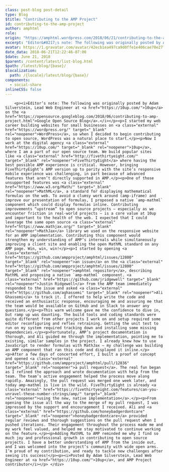 ```yaml
---
class: post-blog post-detail
type: Blog
$title: "Contributing to the AMP Project"
id: contributing-to-the-amp-project
author: amphtml
role: 
origin: "https://amphtml.wordpress.com/2018/06/21/contributing-to-the-amp-project/amp/"
excerpt: "Editor&#8217;s note: The following was originally posted by Adam Silverstein, Lead Web Engineer at 10up on the Google Open Source Blog. I started my web career building websites for small businesses on WordPress, so when I decided to begin contributing to open source, WordPress was a natural place to start. Now I work at the digital [&#8230;]"
avatar: https://1.gravatar.com/avatar/42ecb1ea497ca9d0ffe1e406cae70e27?s=96&d=identicon&r=G
date_data: 2018-06-21T12:22:46-07:00
$date: June 21, 2018
$parent: /content/latest/list-blog.html
$path: /latest/blog/{base}/
$localization:
  path: /{locale}/latest/blog/{base}/
components:
  - social-share
inlineCSS: false
---
```


<div class="amp-wp-article-content">

		<p><i>Editor’s note: The following was originally posted by Adam Silverstein, Lead Web Engineer at <a href="https://10up.com/">10up</a> on the <a href="https://opensource.googleblog.com/2018/06/contributing-to-amp-project.html">Google Open Source Blog</a>.</i></p><p>I started my web career building websites for small businesses on <a class="external" href="https://wordpress.org/" target="_blank" rel="noopener">WordPress</a>, so when I decided to begin contributing to open source, WordPress was a natural place to start.</p><p>Now I work at the digital agency <a class="external" href="https://10up.com/" target="_blank" rel="noopener">10up</a>, where I am a part of our open source team. We build popular sites like <a class="external" href="http://fivethirtyeight.com/" target="_blank" rel="noopener">FiveThirtyEight</a> where having the best possible AMP experience is critical. However, bringing FiveThirtyEight’s AMP version up to parity with the site’s responsive mobile experience was challenging, in part because of advanced features that aren’t directly supported in AMP.</p><p>One of those unsupported features was <a class="external" href="https://www.w3.org/Math/" target="_blank" rel="noopener">MathML</a>, a standard for displaying mathematical formulas on the web. To avoid a clumsy work around (amp-iframe) and improve our presentation of formulas, I proposed a native `amp-mathml` component which could display formulas inline. Contributing improvements “upstream” to open source projects – especially as we encounter friction in real-world projects – is a core value at 10up and important to the health of the web. I expected that I could leverage the same open source <a class="external" href="https://www.mathjax.org/" target="_blank" rel="noopener">MathJax</a> library we used on the responsive website for an AMP implementation. Contributing this component would strengthen my understanding of AMP’s internals while simultaneously improving a client site and enabling the open MathML standard on any AMP page. Win, win, win!</p><p>I started by opening <a class="external" href="https://github.com/ampproject/amphtml/issues/12800" target="_blank" rel="noopener">an issue</a> on the <a class="external" href="https://github.com/ampproject/amphtml/issues/12800" target="_blank" rel="noopener">amphtml repository</a>, describing MathML and proposing a native `amp-mathml` component. <a class="external" href="https://github.com/jridgewell" target="_blank" rel="noopener">Justin Ridgewell</a> from the AMP team immediately responded to the issue and asked <a class="external" href="https://github.com/aghassemi" target="_blank" rel="noopener">Ali Ghassemi</a> to track it. I offered to help write the code and received an enthusiastic response, encouraging me and assuring me that the team would be available on GitHub and in Slack to answer any questions.</p><p>This warm welcome gave me the confidence to dive in, but ramp up was daunting. The build tools and coding standards were quite different from other projects I work on and setup required some editor reconfiguring and reflex retraining. Getting the unit test to run on my system required tracking down and installing some missing dependencies.</p><p>Fortunately, AMP’s project documentation is thorough, and Ali guided me through the implementation, pointing me to existing, similar samples in the project. I already knew how to use JavaScript to render formulas with MathJax – my challenge was building an AMP component that ran this code and displayed it inline.</p><p>After a few days of concerted effort, I built a proof of concept and opened <a class="external" href="https://github.com/ampproject/amphtml/pull/12836" target="_blank" rel="noopener">a pull request</a>. The real fun began as I refined the approach and wrote documentation with help from the team. The team’s active engagement helped the process move along rapidly. Amazingly, the pull request was merged one week later, and today amp-mathml is live in the wild. FiveThirtyEight is already <a class="external" href="https://fivethirtyeight.com/features/can-you-unravel-these-number-strings/amp/" target="_blank" rel="noopener">using the new, native implementation</a>.</p><p>From opening the issue all the way to the merge of my pull request, I was impressed by the support and encouragement I received. Ali and <a class="external" href="https://github.com/honeybadgerdontcare" target="_blank" rel="noopener">honeybadgerdontcare</a> provided regular reviews and thorough suggestions on the pull request when I pushed iterations. Their engagement throughout the process made me and my work feel valued, and helped me stay motivated to continue working on the feature.</p><p>Adding MathML to AMP reminded me why I find so much joy and professional growth in contributing to open source projects. I have a better understanding of AMP from the inside out, and I was welcomed into the project’s community with wide open arms. I’m proud of my contribution, and ready to tackle new challenges after seeing its success!</p><p><i>Posted By Adam Silverstein, Lead Web Engineer at <a href="https://10up.com/">10up</a>, and AMP Project contributor</i></p>	</div>

	

</div>

